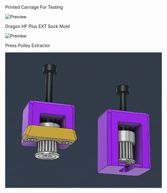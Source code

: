Printed Carriage For Testing <br>

![Preview](/Images/prev_testcarriage.png) <br>

Dragon HF Plus EXT Sock Mold <br>

![Preview](/Images/prev_mold.png)

Press Pulley Extractor <br>

![Preview](/Images/prev_press.png)

